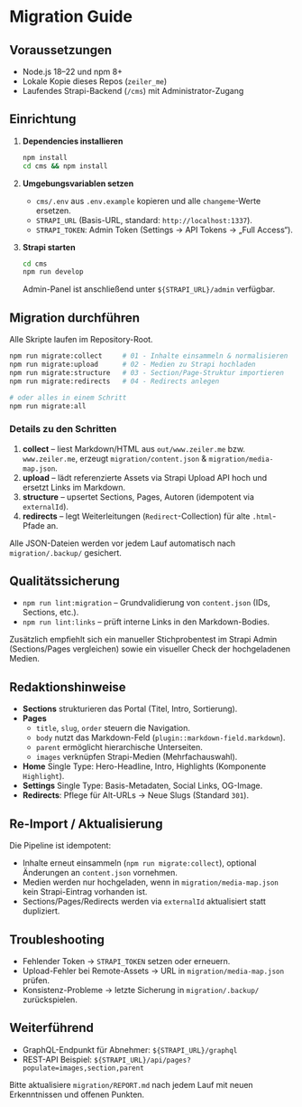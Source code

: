 # Migration Guide

## Voraussetzungen

- Node.js 18–22 und npm 8+
- Lokale Kopie dieses Repos (`zeiler_me`)
- Laufendes Strapi-Backend (`/cms`) mit Administrator-Zugang

## Einrichtung

1. **Dependencies installieren**

   ```bash
   npm install
   cd cms && npm install
   ```

2. **Umgebungsvariablen setzen**
   - `cms/.env` aus `.env.example` kopieren und alle `changeme`-Werte ersetzen.
   - `STRAPI_URL` (Basis-URL, standard: `http://localhost:1337`).
   - `STRAPI_TOKEN`: Admin Token (Settings → API Tokens → „Full Access“).

3. **Strapi starten**

   ```bash
   cd cms
   npm run develop
   ```

   Admin-Panel ist anschließend unter `${STRAPI_URL}/admin` verfügbar.

## Migration durchführen

Alle Skripte laufen im Repository-Root.

```bash
npm run migrate:collect     # 01 - Inhalte einsammeln & normalisieren
npm run migrate:upload      # 02 - Medien zu Strapi hochladen
npm run migrate:structure   # 03 - Section/Page-Struktur importieren
npm run migrate:redirects   # 04 - Redirects anlegen

# oder alles in einem Schritt
npm run migrate:all
```

### Details zu den Schritten

1. **collect** – liest Markdown/HTML aus `out/www.zeiler.me` bzw. `www.zeiler.me`, erzeugt `migration/content.json` & `migration/media-map.json`.
2. **upload** – lädt referenzierte Assets via Strapi Upload API hoch und ersetzt Links im Markdown.
3. **structure** – upsertet Sections, Pages, Autoren (idempotent via `externalId`).
4. **redirects** – legt Weiterleitungen (`Redirect`-Collection) für alte `.html`-Pfade an.

Alle JSON-Dateien werden vor jedem Lauf automatisch nach `migration/.backup/` gesichert.

## Qualitätssicherung

- `npm run lint:migration` – Grundvalidierung von `content.json` (IDs, Sections, etc.).
- `npm run lint:links` – prüft interne Links in den Markdown-Bodies.

Zusätzlich empfiehlt sich ein manueller Stichprobentest im Strapi Admin (Sections/Pages vergleichen) sowie ein visueller Check der hochgeladenen Medien.

## Redaktionshinweise

- **Sections** strukturieren das Portal (Titel, Intro, Sortierung).
- **Pages**
  - `title`, `slug`, `order` steuern die Navigation.
  - `body` nutzt das Markdown-Feld (`plugin::markdown-field.markdown`).
  - `parent` ermöglicht hierarchische Unterseiten.
  - `images` verknüpfen Strapi-Medien (Mehrfachauswahl).
- **Home** Single Type: Hero-Headline, Intro, Highlights (Komponente `Highlight`).
- **Settings** Single Type: Basis-Metadaten, Social Links, OG-Image.
- **Redirects**: Pflege für Alt-URLs → Neue Slugs (Standard `301`).

## Re-Import / Aktualisierung

Die Pipeline ist idempotent:

- Inhalte erneut einsammeln (`npm run migrate:collect`), optional Änderungen an `content.json` vornehmen.
- Medien werden nur hochgeladen, wenn in `migration/media-map.json` kein Strapi-Eintrag vorhanden ist.
- Sections/Pages/Redirects werden via `externalId` aktualisiert statt dupliziert.

## Troubleshooting

- Fehlender Token → `STRAPI_TOKEN` setzen oder erneuern.
- Upload-Fehler bei Remote-Assets → URL in `migration/media-map.json` prüfen.
- Konsistenz-Probleme → letzte Sicherung in `migration/.backup/` zurückspielen.

## Weiterführend

- GraphQL-Endpunkt für Abnehmer: `${STRAPI_URL}/graphql`
- REST-API Beispiel: `${STRAPI_URL}/api/pages?populate=images,section,parent`

Bitte aktualisiere `migration/REPORT.md` nach jedem Lauf mit neuen Erkenntnissen und offenen Punkten.

